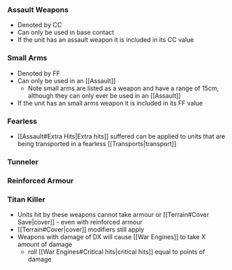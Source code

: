 ### Assault Weapons
- Denoted by CC
- Can only be used in base contact 
- If the unit has an assault weapon it is included in its CC value

### Small Arms
- Denoted by FF
- Can only be used in an [[Assault]]
	- Note small arms are listed as a weapon and have a range of 15cm, although they can only ever be used in an [[Assault]]
- If the unit has an small arms weapon it is included in its FF value

### Fearless
- [[Assault#Extra Hits|Extra hits]] suffered can be applied to units that are being transported in a fearless [[Transports|transport]]

### Tunneler

### Reinforced Armour

### Titan Killer
- Units hit by these weapons cannot take armour or [[Terrain#Cover Save|cover]] - even with reinforced armour
- [[Terrain#Cover|cover]] modifiers still apply
- Weapons with damage of DX will cause [[War Engines]] to take X amount of damage
	- roll [[War Engines#Critical hits|critical hits]] equal to points of damage

